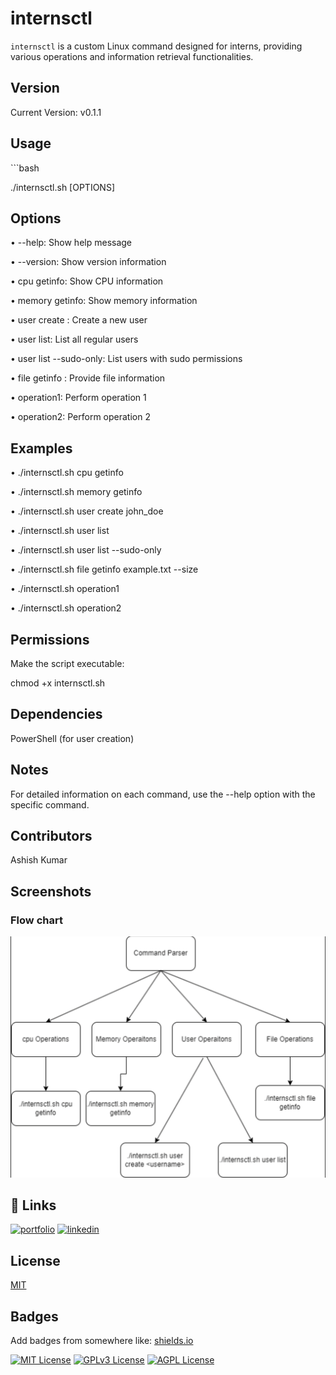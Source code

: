 
# internsctl

`internsctl` is a custom Linux command designed for interns, providing various operations and information retrieval functionalities.



## Version

Current Version: v0.1.1

## Usage

\```bash

./internsctl.sh [OPTIONS]


## Options
• --help: Show help message 

• --version: Show version information

• cpu getinfo: Show CPU information

• memory getinfo: Show memory information

• user create <username>: Create a new user

• user list: List all regular users

• user list --sudo-only: List users with sudo permissions

• file getinfo <file-name>: Provide file information

• operation1: Perform operation 1

• operation2: Perform operation 2


## Examples

• ./internsctl.sh cpu getinfo

• ./internsctl.sh memory getinfo

• ./internsctl.sh user create john_doe

• ./internsctl.sh user list

• ./internsctl.sh user list --sudo-only

• ./internsctl.sh file getinfo example.txt --size

• ./internsctl.sh operation1

• ./internsctl.sh operation2


## Permissions
Make the script executable:

chmod +x internsctl.sh

## Dependencies

PowerShell (for user creation)
 
## Notes

For detailed information on each command, use the --help option with the specific command.

## Contributors

Ashish Kumar


## Screenshots
### Flow chart
![Flow chart](https://github.com/Ashishkumar4738/xenonRound1/blob/main/Flow%20chart.png?raw==true)


## 🔗 Links
[![portfolio](https://img.shields.io/badge/my_portfolio-000?style=for-the-badge&logo=ko-fi&logoColor=white)](https://next-portfolio-beta-eight.vercel.app/)
[![linkedin](https://img.shields.io/badge/linkedin-0A66C2?style=for-the-badge&logo=linkedin&logoColor=white)](https://www.linkedin.com/in/ashish-kumar4738/)



## License

[MIT](https://choosealicense.com/licenses/mit/)


## Badges

Add badges from somewhere like: [shields.io](https://shields.io/)

[![MIT License](https://img.shields.io/badge/License-MIT-green.svg)](https://choosealicense.com/licenses/mit/)
[![GPLv3 License](https://img.shields.io/badge/License-GPL%20v3-yellow.svg)](https://opensource.org/licenses/)
[![AGPL License](https://img.shields.io/badge/license-AGPL-blue.svg)](http://www.gnu.org/licenses/agpl-3.0)

